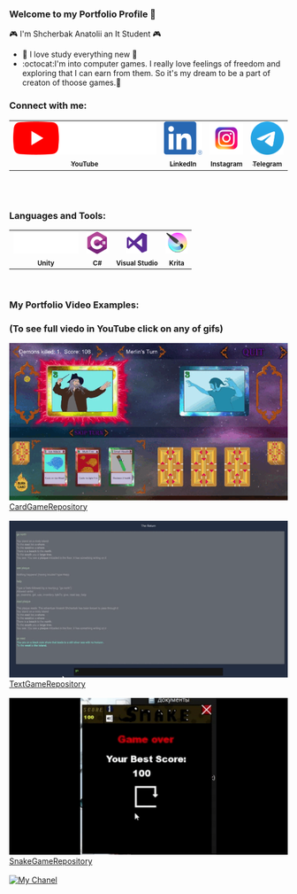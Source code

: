 ### Welcome to my Portfolio Profile 🎩

🎮 I'm Shcherbak Anatolii an It Student 🎮 
- 📖 I love study everything new 🚀
- :octocat:I'm into computer games. I really love feelings of freedom and exploring that I can earn from them. So it's my dream to be a part of creaton of thoose games.🎇

### Connect with me:

<table>
  <tr>
    <td align="center">
      <a href="https://www.youtube.com/channel/UC9Si7j82OO2PLaajrtxa9JA/" target="_blank">
        <img src="https://github.com/Anatolii-Shcherbak/resources/blob/main/Img/yt_logo_rgb_dark.png" height="60"/><br>
        <sub><b>YouTube</b></sub>
      </a>
    </td>
    <td align="center">
      <a href="https://www.linkedin.com/in/anatolii-shcherbak/" target="_blank">
        <img src="https://github.com/Anatolii-Shcherbak/resources/blob/main/Img/LI-In-Bug.png" height="60"/><br>
        <sub><b>LinkedIn</b></sub>
      </a>
    </td>
    <td align="center">
      <a href="https://www.instagram.com/s_a_vdeveloper/" target="_blank">
        <img src="https://github.com/Anatolii-Shcherbak/resources/blob/main/Img/Inst.png" height="60"/><br>
        <sub><b>Instagram</b></sub>
      </a>
    </td>
    <td align="center">
      <a href="https://t.me/S_Anatoliy_V4" target="_blank">
        <img src="https://github.com/Anatolii-Shcherbak/resources/blob/main/Img/Telegram.png" height="60"/><br>
        <sub><b>Telegram</b></sub>
      </a>
    </td>
  </tr>
</table>

<br>
<br>

### Languages and Tools:

<table>
  <tr>
    <td align="center">
        <img src="https://github.com/Anatolii-Shcherbak/resources/blob/main/Img/UnityWhite.png" height="40"/><br>
        <sub><b>Unity</b></sub>
    </td>
    <td align="center">
        <img src="https://github.com/Anatolii-Shcherbak/resources/blob/main/Img/c-sharp.png" height="40"/><br>
        <sub><b>C#</b></sub>
    </td>
    <td align="center">
        <img src="https://github.com/Anatolii-Shcherbak/resources/blob/main/Img/VS.png" height="40"/><br>
        <sub><b>Visual Studio</b></sub>
    </td>
    <td align="center">
        <img src="https://github.com/Anatolii-Shcherbak/resources/blob/main/Img/KritaIm-removebg-preview.png" height="40"/><br>
        <sub><b>Krita</b></sub>
    </td>
  </tr>
</table>

<br />


### My Portfolio Video Examples:
### (To see full viedo in YouTube click on any of gifs)
<!-- YOUTUBE:START -->
[![My Chanel](https://github.com/Anatolii-Shcherbak/resources/blob/main/Img/GifDe.gif)](https://www.youtube.com/watch?v=VptAMVgpbP8)
<br />
[CardGameRepository](https://github.com/Anatolii-Shcherbak/UnityCardGame)
<br />
<br />
[![My Chanel](https://github.com/Anatolii-Shcherbak/resources/blob/main/Img/TextG.gif)](https://www.youtube.com/watch?v=VptAMVgpbP8)
<br />
[TextGameRepository](https://github.com/Anatolii-Shcherbak/TextAdvantureGame)
<br />
<br />
[![My Chanel](https://github.com/Anatolii-Shcherbak/resources/blob/main/Img/Snake.gif)](https://www.youtube.com/watch?v=VptAMVgpbP8)
<br />
[SnakeGameRepository](https://github.com/Anatolii-Shcherbak/Snake-Java-Game)
<br />
<br />
[![My Chanel](https://github.com/Anatolii-Shcherbak/resources/blob/main/Img/MyGame.gif)](https://www.youtube.com/watch?v=VptAMVgpbP8)
<!-- YOUTUBE:END -->

